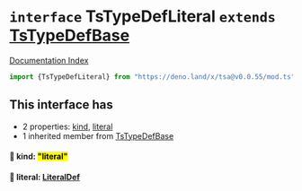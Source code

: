 # `interface` TsTypeDefLiteral `extends` [TsTypeDefBase](../private.interface.TsTypeDefBase/README.md)

[Documentation Index](../README.md)

```ts
import {TsTypeDefLiteral} from "https://deno.land/x/tsa@v0.0.55/mod.ts"
```

## This interface has

- 2 properties:
[kind](#-kind-literal),
[literal](#-literal-literaldef)
- 1 inherited member from [TsTypeDefBase](../private.interface.TsTypeDefBase/README.md)


#### 📄 kind: <mark>"literal"</mark>



#### 📄 literal: [LiteralDef](../type.LiteralDef/README.md)



